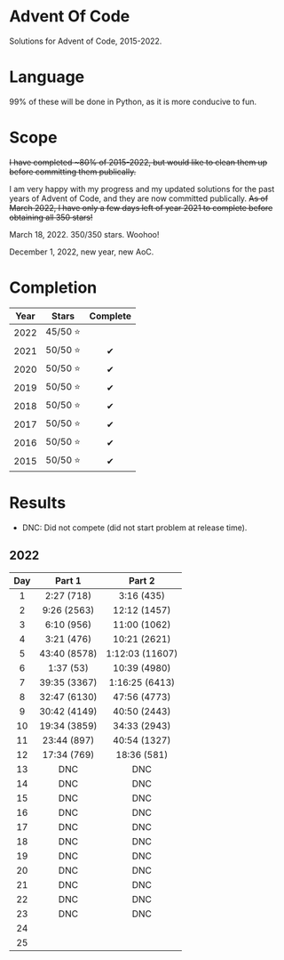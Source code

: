 # Advent Of Code
Solutions for Advent of Code, 2015-2022.

# Language
99% of these will be done in Python, as it is more conducive to fun.

# Scope
<del>I have completed ~80% of 2015-2022, but would like to clean them up before committing them publically.</del>

I am very happy with my progress and my updated solutions for the past years of Advent of Code, and they are now committed publically.
<del>As of March 2022, I have only a few days left of year 2021 to complete before obtaining all 350 stars!</del>

March 18, 2022. 350/350 stars. Woohoo!

December 1, 2022, new year, new AoC.

# Completion

| Year | Stars   | Complete|
| :----: | :-----:   | :-----:   |
| 2022 | 45/50 ⭐  |       |
| 2021 | 50/50 ⭐ |    ✔   |
| 2020 | 50/50 ⭐ |    ✔   |
| 2019 | 50/50 ⭐ |    ✔   |
| 2018 | 50/50 ⭐ |    ✔     |
| 2017 | 50/50 ⭐ |    ✔     |
| 2016 | 50/50 ⭐ |    ✔     |
| 2015 | 50/50 ⭐ |    ✔     |

# Results
- DNC: Did not compete (did not start problem at release time).

## 2022

| Day | Part 1   | Part 2|
| :----: | :-----:   | :-----:   |
| 1 | 2:27 (718)  |   3:16 (435)    |
| 2 | 9:26 (2563)  |  12:12 (1457)     |
| 3 | 6:10 (956)  | 11:00 (1062)      |
| 4 | 3:21 (476)  | 10:21 (2621)      |
| 5 | 43:40 (8578)  | 1:12:03 (11607)      |
| 6 | 1:37 (53)  | 10:39 (4980)      |
| 7 | 39:35 (3367)  | 1:16:25 (6413)      |
| 8 | 32:47 (6130)  | 47:56 (4773)      |
| 9 | 30:42 (4149)  | 40:50 (2443)      |
| 10 | 19:34 (3859)  | 34:33 (2943)      |
| 11 | 23:44 (897)  | 40:54 (1327)      |
| 12 | 17:34 (769)  | 18:36 (581)      |
| 13 |  DNC |  DNC     |
| 14 |  DNC | DNC      |
| 15 |  DNC | DNC      |
| 16 | DNC  | DNC      |
| 17 | DNC  | DNC      |
| 18 | DNC  | DNC      |
| 19 | DNC  | DNC      |
| 20 | DNC  | DNC      |
| 21 | DNC  | DNC      |
| 22 | DNC  | DNC      |
| 23 | DNC  | DNC      |
| 24 |   |       |
| 25 |   |       |



